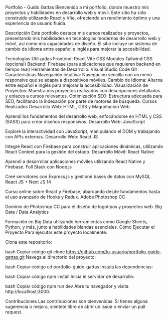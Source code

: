 Portfolio - Guido Gattas
Bienvenido a mi portfolio, donde muestro mis proyectos y habilidades en desarrollo web y móvil. Este sitio ha sido construido utilizando React y Vite, ofreciendo un rendimiento óptimo y una experiencia de usuario fluida.

Descripción
Este portfolio destaca mis cursos realizados y proyectos, presentando mis habilidades en tecnologías modernas de desarrollo web y móvil, así como mis capacidades de diseño. El sitio incluye un sistema de cambio de idioma entre español e inglés para mejorar la accesibilidad.

Tecnologías Utilizadas
Frontend:
React
Vite
CSS Modules
Tailwind CSS (opcional)
Backend:
Firebase (para aplicaciones que requieren backend en tiempo real)
Herramientas de Desarrollo:
Visual Studio Code
Git
Características
Navegación Intuitiva: Navegación sencilla con un menú responsive que se adapta a dispositivos móviles.
Cambio de Idioma: Alterna entre español e inglés para mejorar la accesibilidad.
Visualización de Proyectos: Muestra mis proyectos realizados con descripciones detalladas y enlaces a cursos relevantes.
Optimización SEO: Estructura adecuada para SEO, facilitando la indexación por parte de motores de búsqueda.
Cursos Realizados
Desarrollo Web: HTML, CSS y Maquetación Web

Aprendí los fundamentos del desarrollo web, enfocándome en HTML y CSS (SASS) para crear diseños responsivos.
Desarrollo Web: JavaScript

Exploré la interactividad con JavaScript, manipulando el DOM y trabajando con APIs externas.
Desarrollo Web: React JS

Integré React con Firebase para construir aplicaciones dinámicas, utilizando React Context para la gestión del estado.
Desarrollo Móvil: React Native

Aprendí a desarrollar aplicaciones móviles utilizando React Native y Firebase.
Full Stack con Node.js

Creé servidores con Express.js y gestioné bases de datos con MySQL.
React JS + Next JS 14

Curso online sobre React y Firebase, abarcando desde fundamentos hasta el uso avanzado de Hooks y Redux.
Adobe Photoshop CC

Dominio de Photoshop CC para el diseño de logotipos y proyectos web.
Big Data / Data Analytics

Formación en Big Data utilizando herramientas como Google Sheets, Python, y más, junto a habilidades blandas esenciales.
Cómo Ejecutar el Proyecto
Para ejecutar este proyecto localmente:

Clona este repositorio:

bash
Copiar código
git clone https://github.com/tu-usuario/portfolio-guido-gattas.git
Navega al directorio del proyecto:

bash
Copiar código
cd portfolio-guido-gattas
Instala las dependencias:

bash
Copiar código
npm install
Inicia el servidor de desarrollo:

bash
Copiar código
npm run dev
Abre tu navegador y visita http://localhost:3000.

Contribuciones
Las contribuciones son bienvenidas. Si tienes alguna sugerencia o mejora, siéntete libre de abrir un issue o enviar un pull request.
